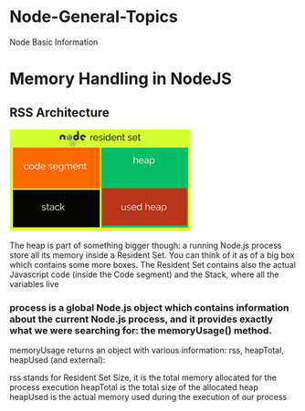 # Node-General-Topics
Node Basic Information
# Memory Handling in NodeJS
## RSS Architecture 
   ![alt text](https://github.com/lalithadurairaj/RssArchitectureimg/blob/master/rssimage.png)
   
   
   The heap is part of something bigger though: a running Node.js process store all its memory inside a Resident Set. You can think of it as of a big box which contains some more boxes. The Resident Set contains also the actual Javascript code (inside the Code segment) and the Stack, where all the variables live
  ### process is a global Node.js object which contains information about the current Node.js process, and it provides exactly what we were searching for: the memoryUsage() method.

memoryUsage returns an object with various information: rss, heapTotal, heapUsed (and external):

rss stands for Resident Set Size, it is the total memory allocated for the process execution
heapTotal is the total size of the allocated heap
heapUsed is the actual memory used during the execution of our process


